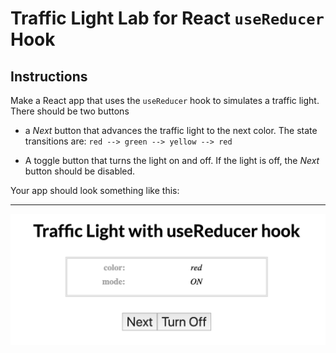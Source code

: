 # Traffic Light Lab for React `useReducer` Hook

## Instructions

Make a React app that uses the `useReducer` hook to simulates a traffic light. There should be two buttons

* a *Next* button that advances the traffic light to the next color. The state transitions are: `red --> green --> yellow --> red`

* A toggle button that turns the light on and off. If the light is off, the *Next* button should be disabled.

Your app should look something like this:

---

![Traffic Light](screenshot.png)
